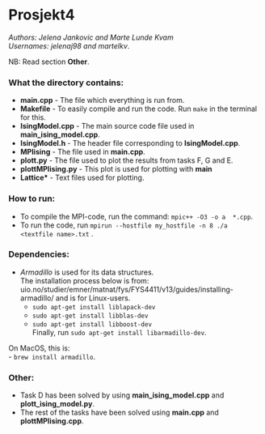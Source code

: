 # Prosjekt4
*Authors: Jelena Jankovic and Marte Lunde Kvam*  
*Usernames: jelenaj98 and martelkv*.  

NB: Read section **Other**.  

### What the directory contains:
- **main.cpp** - The file which everything is run from.  
- **Makefile** - To easily compile and run the code. Run ```make``` in the terminal for this.    
- **IsingModel.cpp** - The main source code file used in **main_ising_model.cpp**.  
- **IsingModel.h** - The header file corresponding to **IsingModel.cpp**.  
- **MPIising** - The file used in **main.cpp**.  
- **plott.py** - The file used to plot the results from tasks F, G and E.  
- **plottMPIising.py** - This plot is used for plotting with **main**
- **Lattice\*** - Text files used for plotting.   


### How to run:
- To compile the MPI-code, run the command: ```mpic++ -O3 -o a  *.cpp```.   
- To run the code, run ```mpirun --hostfile my_hostfile -n 8 ./a <textfile name>.txt``` .     


### Dependencies:
- *Armadillo* is used for its data structures.  
The installation process below is from: uio.no/studier/emner/matnat/fys/FYS4411/v13/guides/installing-armadillo/ and is for Linux-users.   
    - ```sudo apt-get install liblapack-dev```  
    - ```sudo apt-get install libblas-dev```  
    - ```sudo apt-get install libboost-dev```  
    Finally, run ```sudo apt-get install libarmadillo-dev```.  

On MacOS, this is:  
    - ```brew install armadillo```.  


### Other:
- Task D has been solved by using **main_ising_model.cpp** and **plott_ising_model.py**.      
- The rest of the tasks have been solved using **main.cpp** and **plottMPIising.cpp**.  
